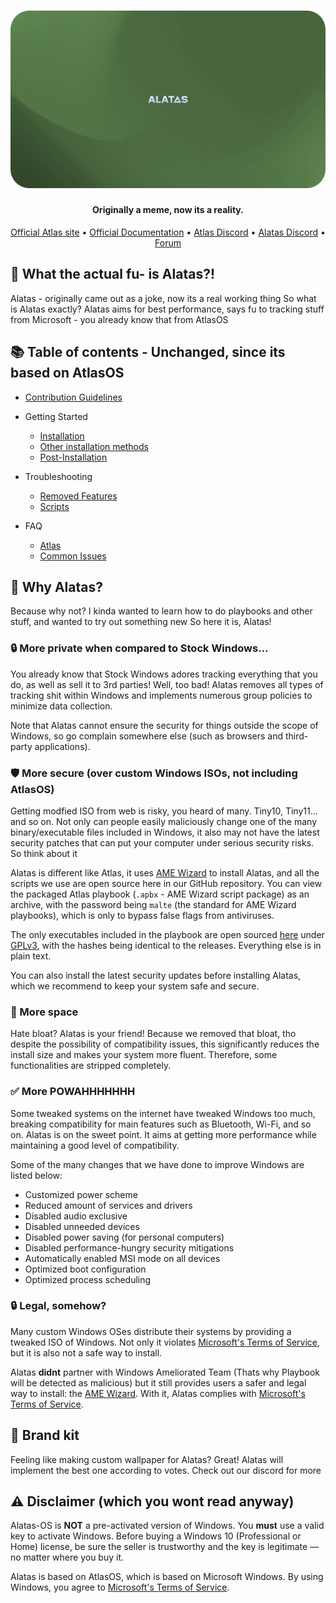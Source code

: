 <h1 align="center">
  <a href="http://atlasos.net"><img src="src/playbook/Executables/AlatasModules/Wallpapers/alatas-dark.png" alt="Atlas" width="900" style="border-radius: 30px"></a>
</h1>
<h4 align="center">Originally a meme, now its a reality.</h4>

<p align="center">
  <a href="https://atlasos.net">Official Atlas site</a>
  •
  <a href="https://docs.atlasos.net">Official Documentation</a>
  •
  <a href="https://discord.atlasos.net" target="_blank">Atlas Discord</a>
  •
  <a href="https://discord.gg/mBGv45HhpD" target="_blank">Alatas Discord</a>
  •
  <a href="https://forum.atlasos.net">Forum</a>
</p>

## 🤔 **What the actual fu- is Alatas?!**

Alatas - originally came out as a joke, now its a real working thing
So what is Alatas exactly? Alatas aims for best performance, says fu to tracking stuff from Microsoft - you already know that from AtlasOS

## 📚 **Table of contents - Unchanged, since its based on AtlasOS**

- [Contribution Guidelines](https://docs.atlasos.net/contributions/)

- Getting Started
  - [Installation](https://docs.atlasos.net/getting-started/installation/)
  - [Other installation methods](https://docs.atlasos.net/getting-started/other-installation-methods/usb/)
  - [Post-Installation](https://docs.atlasos.net/getting-started/post-installation/drivers/)

- Troubleshooting
  - [Removed Features](https://docs.atlasos.net/troubleshooting/removed-features/)
  - [Scripts](https://docs.atlasos.net/troubleshooting/scripts/)

- FAQ
  - [Atlas](https://atlasos.net/faq)
  - [Common Issues](https://docs.atlasos.net/troubleshooting/common-issues/hyper-v/)

## 👀 **Why Alatas?**

Because why not? I kinda wanted to learn how to do playbooks and other stuff, and wanted to try out something new
So here it is, Alatas!

### 🔒 More private when compared to Stock Windows...
You already know that Stock Windows adores tracking everything that you do, as well as sell it to 3rd parties!
Well, too bad! Alatas removes all types of tracking shit within Windows and implements numerous group policies to minimize data collection. 

Note that Alatas cannot ensure the security for things outside the scope of Windows, so go complain somewhere else (such as browsers and third-party applications).

### 🛡️ More secure (over custom Windows ISOs, not including AtlasOS)
Getting modfied ISO from web is risky, you heard of many. Tiny10, Tiny11... and so on.  Not only can people easily maliciously change one of the many binary/executable files included in Windows,
it also may not have the latest security patches that can put your computer under serious security risks. So think about it

Alatas is different like Atlas, it uses [AME Wizard](https://ameliorated.io) to install Alatas, and all the scripts we use are open source here in our GitHub repository. You can view the packaged Atlas playbook (`.apbx` - AME Wizard script package) as an archive, with the password being `malte` (the standard for AME Wizard playbooks), which is only to bypass false flags from antiviruses.

The only executables included in the playbook are open sourced [here](https://github.com/Atlas-OS/utilities) under [GPLv3](https://github.com/Atlas-OS/utilities/blob/main/LICENSE), with the hashes being identical to the releases. Everything else is in plain text.

You can also install the latest security updates before installing Alatas, which we recommend to keep your system safe and secure.

### 🚀 More space
Hate bloat? Alatas is your friend! Because we removed that bloat, tho despite the possibility of compatibility issues, this significantly reduces the install size and makes your system more fluent. Therefore, some functionalities are stripped completely.

### ✅ More POWAHHHHHHH
Some tweaked systems on the internet have tweaked Windows too much, breaking compatibility for main features such as Bluetooth, Wi-Fi, and so on.
Alatas is on the sweet point. It aims at getting more performance while maintaining a good level of compatibility.

Some of the many changes that we have done to improve Windows are listed below:
- Customized power scheme
- Reduced amount of services and drivers
- Disabled audio exclusive
- Disabled unneeded devices
- Disabled power saving (for personal computers)
- Disabled performance-hungry security mitigations
- Automatically enabled MSI mode on all devices
- Optimized boot configuration
- Optimized process scheduling

### 🔒 Legal, somehow?
Many custom Windows OSes distribute their systems by providing a tweaked ISO of Windows. Not only it violates [Microsoft's Terms of Service](https://www.microsoft.com/en-us/Useterms/Retail/Windows/10/UseTerms_Retail_Windows_10_English.htm), but it is also not a safe way to install.

Alatas **didnt** partner with Windows Ameliorated Team (Thats why Playbook will be detected as malicious) but it still provides users a safer and legal way to install: the [AME Wizard](https://ameliorated.io). With it, Alatas complies with [Microsoft's Terms of Service](https://www.microsoft.com/en-us/Useterms/Retail/Windows/10/UseTerms_Retail_Windows_10_English.htm). 

## 🎨 Brand kit
Feeling like making custom wallpaper for Alatas? Great! Alatas will implement the best one according to votes. Check out our discord for more

## ⚠️ Disclaimer (which you wont read anyway)
Alatas-OS is **NOT** a pre-activated version of Windows. You **must** use a valid key to activate Windows. Before buying a Windows 10 (Professional or Home) license, be sure the seller is trustworthy and the key is legitimate — no matter where you buy it.

Alatas is based on AtlasOS, which is based on Microsoft Windows. By using Windows, you agree to [Microsoft's Terms of Service](https://www.microsoft.com/en-us/Useterms/Retail/Windows/10/UseTerms_Retail_Windows_10_English.htm).
